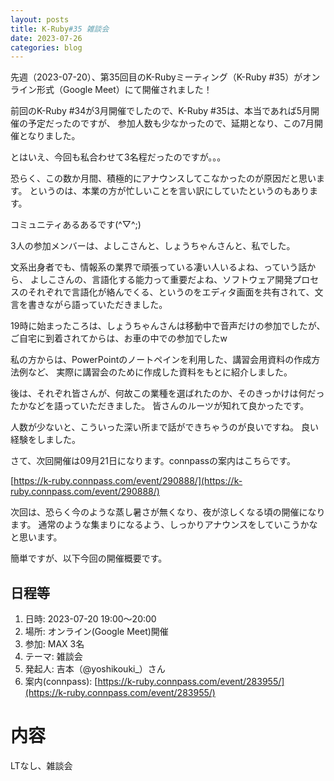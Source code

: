 ```yaml
---
layout: posts
title: K-Ruby#35 雑談会 
date: 2023-07-26
categories: blog
---
```


先週（2023-07-20）、第35回目のK-Rubyミーティング（K-Ruby #35）がオンライン形式（Google Meet）にて開催されました！

前回のK-Ruby #34が3月開催でしたので、K-Ruby #35は、本当であれば5月開催の予定だったのですが、
参加人数も少なかったので、延期となり、この7月開催となりました。

とはいえ、今回も私合わせて3名程だったのですが。。。

恐らく、この数か月間、積極的にアナウンスしてこなかったのが原因だと思います。
というのは、本業の方が忙しいことを言い訳にしていたというのもあります。

コミュニティあるあるです(^▽^;)

3人の参加メンバーは、よしこさんと、しょうちゃんさんと、私でした。

文系出身者でも、情報系の業界で頑張っている凄い人いるよね、っていう話から、
よしこさんの、言語化する能力って重要だよね、ソフトウェア開発プロセスのそれぞれで言語化が絡んでくる、というのをエディタ画面を共有されて、文言を書きながら語っていただきました。

19時に始まったころは、しょうちゃんさんは移動中で音声だけの参加でしたが、
ご自宅に到着されてからは、お車の中での参加でしたw

私の方からは、PowerPointのノートペインを利用した、講習会用資料の作成方法例など、
実際に講習会のために作成した資料をもとに紹介しました。

後は、それぞれ皆さんが、何故この業種を選ばれたのか、そのきっかけは何だったかなどを語っていただきました。
皆さんのルーツが知れて良かったです。

人数が少ないと、こういった深い所まで話ができちゃうのが良いですね。
良い経験をしました。

さて、次回開催は09月21日になります。connpassの案内はこちらです。

[https://k-ruby.connpass.com/event/290888/](https://k-ruby.connpass.com/event/290888/)

次回は、恐らく今のような蒸し暑さが無くなり、夜が涼しくなる頃の開催になります。
通常のような集まりになるよう、しっかりアナウンスをしていこうかなと思います。

簡単ですが、以下今回の開催概要です。

## 日程等

1. 日時: 2023-07-20 19:00～20:00
2. 場所: オンライン(Google Meet)開催
3. 参加: MAX 3名
4. テーマ: 雑談会
5. 発起人: 吉本（@yoshikouki\_）さん
6. 案内(connpass): [https://k-ruby.connpass.com/event/283955/](https://k-ruby.connpass.com/event/283955/)

# 内容

LTなし、雑談会

